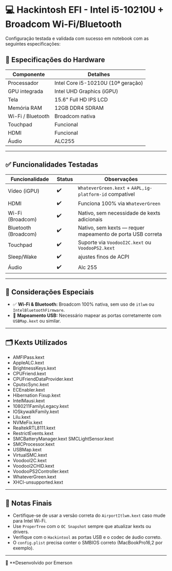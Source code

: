 # 💻 Hackintosh EFI - Intel i5-10210U + Broadcom Wi-Fi/Bluetooth

Configuração testada e validada com sucesso em notebook com as seguintes especificações:

## 🧬 Especificações do Hardware

| Componente             | Detalhes                                |
|------------------------|------------------------------------------|
| Processador            | Intel Core i5-10210U (10ª geração)       |
| GPU integrada          | Intel UHD Graphics (iGPU)                |
| Tela                  | 15.6" Full HD IPS LCD                    |
| Memória RAM           | 12GB DDR4 SDRAM                           |
| Wi-Fi / Bluetooth     | Broadcom nativa                          |
| Touchpad              | Funcional                                |
| HDMI                  | Funcional                                |
| Áudio                 | ALC255            |

---

## ✅ Funcionalidades Testadas

| Funcionalidade       | Status | Observações |
|----------------------|--------|-------------|
| Vídeo (iGPU)         | ✔️      | `WhateverGreen.kext` + `AAPL,ig-platform-id` compatível |
| HDMI                 | ✔️      | Funciona 100% via `WhateverGreen` |
| Wi-Fi (Broadcom)     | ✔️      | Nativo, sem necessidade de kexts adicionais |
| Bluetooth (Broadcom) | ✔️      | Nativo, sem kexts — requer mapeamento de porta USB correta |
| Touchpad             | ✔️      | Suporte via `VoodooI2C.kext` ou `VoodooPS2.kext` |
| Sleep/Wake           | ✔️       |  ajustes finos de ACPI |
| Áudio                | ✔️       | Alc 255
---

## 🔧 Considerações Especiais

- ✅ **Wi-Fi & Bluetooth:** Broadcom 100% nativa, sem uso de `itlwm` ou `IntelBluetoothFirmware`.
- 🔌 **Mapeamento USB:** Necessário mapear as portas corretamente com `USBMap.kext` ou similar.
---

## 🗂️ Kexts Utilizados

- AMFIPass.kext
- AppleALC.kext
- BrightnessKeys.kext
- CPUFriend.kext
- CPUFriendDataProvider.kext
- CputscSync.kext
- ECEnabler.kext
- Hibernation Fixup.kext
- IntelMausi.kext
- 1080211FamilyLegacy.kext
- IOSkywalkFamily.kext
- Lilu.kext
- NVMeFix.kext
- RealtekRTL8111.kext
- RestrictEvents.kext
- SMCBatteryManager.kext SMCLightSensor.kext
- SMCProcessor.kext
- USBMap.kext
- VirtualSMC.kext
- Voodool2C.kext
- Voodool2CHID.kext
- VoodooPS2Controller.kext
- WhateverGreen.kext
- XHCI-unsupported.kext
---

## 📘 Notas Finais

- Certifique-se de usar a versão correta do `AirportItlwm.kext` caso mude para Intel Wi-Fi.
- Use `ProperTree` com o `OC Snapshot` sempre que atualizar kexts ou drivers.
- Verifique com o `Hackintool` as portas USB e o codec de áudio correto.
- O `config.plist` precisa conter o SMBIOS correto (MacBookPro16,2 por exemplo).

---

🚀 **Desenvolvido por Emerson 

